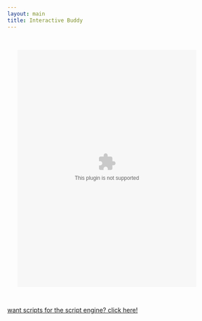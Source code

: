 ```yaml
---
layout: main
title: Interactive Buddy
---
```


<embed src="InteractiveBuddy.swf" width="90%" height="600vh" style="-webkit-transform:scale(0.9);-moz-transform-scale(0.9);" allowfullscreen/>

<a href="cheats"> want scripts for the script engine? click here!</a>
<script src="../../roots/js/ruffle/ruffle.js"></script>
